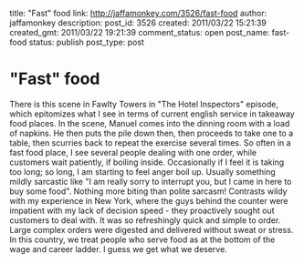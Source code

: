 title: "Fast" food
link: http://jaffamonkey.com/3526/fast-food
author: jaffamonkey
description: 
post_id: 3526
created: 2011/03/22 15:21:39
created_gmt: 2011/03/22 19:21:39
comment_status: open
post_name: fast-food
status: publish
post_type: post

# "Fast" food

There is this scene in Fawlty Towers in "The Hotel Inspectors" episode, which epitomizes what I see in terms of current english service in takeaway food places. In the scene, Manuel comes into the dinning room with a load of napkins. He then puts the pile down then, then proceeds to take one to a table, then scurries back to repeat the exercise several times. So often in a fast food place, I see several people dealing with one order, while customers wait patiently, if boiling inside. Occasionally if I feel it is taking too long; so long, I am starting to feel anger boil up. Usually something mildly sarcastic like "I am really sorry to interrupt you, but I came in here to buy some food". Nothing more biting than polite sarcasm! Contrasts wildy with my experience in New York, where the guys behind the counter were impatient with my lack of decision speed - they proactively sought out customers to deal with. It was so refreshingly quick and simple to order. Large complex orders were digested and delivered without sweat or stress. In this country, we treat people who serve food as at the bottom of the wage and career ladder. I guess we get what we deserve.